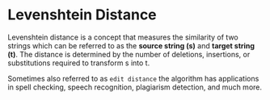 # Levenshtein Distance

Levenshtein distance is a concept that measures the similarity of two strings which can be referred to as the **source string (s)** and **target string (t)**. The distance is determined by the number of deletions, insertions, or substitutions required to transform s into t.

Sometimes also referred to as ```edit distance``` the algorithm has applications in spell checking, speech recognition, plagiarism detection, and much more.

